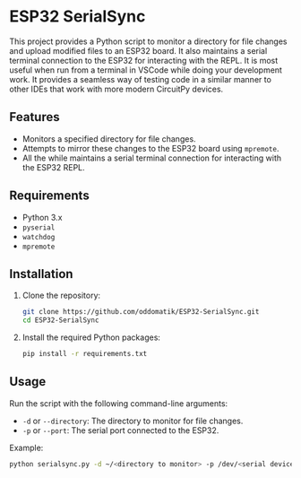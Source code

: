# ESP32 SerialSync

This project provides a Python script to monitor a directory for file changes and upload modified files to an ESP32 board. It also maintains a serial terminal connection to the ESP32 for interacting with the REPL. It is most useful when run from a terminal in VSCode while doing your development work. It provides a seamless way of testing code in a similar manner to other IDEs that work with more modern CircuitPy devices.

## Features

- Monitors a specified directory for file changes.
- Attempts to mirror these changes to the ESP32 board using `mpremote`.
- All the while maintains a serial terminal connection for interacting with the ESP32 REPL.

## Requirements

- Python 3.x
- `pyserial`
- `watchdog`
- `mpremote`

## Installation

1. Clone the repository:

    ```bash
    git clone https://github.com/oddomatik/ESP32-SerialSync.git
    cd ESP32-SerialSync
    ```

2. Install the required Python packages:

    ```bash
    pip install -r requirements.txt
    ```

## Usage

Run the script with the following command-line arguments:

- `-d` or `--directory`: The directory to monitor for file changes.
- `-p` or `--port`: The serial port connected to the ESP32.

Example:

```bash
python serialsync.py -d ~/<directory to monitor> -p /dev/<serial device>
